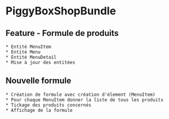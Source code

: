 # PiggyBoxShopBundle

## Feature - Formule de produits

	* Entité MenuItem
	* Entité Menu
	* Entité MenuDetail
	* Mise à jour des entitées

## Nouvelle formule
	* Création de formule avec création d'élement (MenuItem)
	* Pour chaque MenuItem donner la liste de tous les produits
	* Tickage des produits concernés 
	* Affichage de la formule
